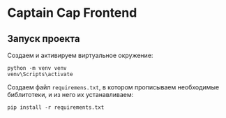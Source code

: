 # Captain Cap Frontend

## Запуск проекта

Создаем и активируем виртуальное окружение:

```shell
python -m venv venv
venv\Scripts\activate
```

Создаем файл `requiremens.txt`, в котором прописываем необходимые библитотеки, и из него их устанавливаем:

```shell
pip install -r requirements.txt
```
